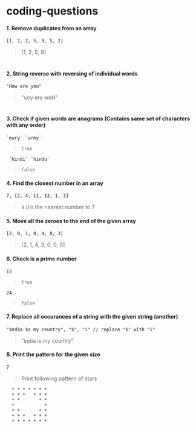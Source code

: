 # coding-questions

#### 1. Remove duplicates from an array
    [1, 2, 2, 5, 9, 5, 2]

  > [1, 2, 5, 9]

#

#### 2. String reverse with reversing of individual words
    "How are you"
    
  > "uoy era woH"

#

#### 3. Check if given words are anagrams (Contains same set of characters with any order)
    `mary` `army`

  > `true`

     `hindi` `hindu`

  > `false`

#### 4. Find the closest number in an array
    7, [2, 4, 11, 12, 1, 3]

  > `4` //is the nearest number to 7

#### 5. Move all the zeroes to the end of the given array
    [2, 0, 1, 0, 4, 0, 3]

  > [2, 1, 4, 3, 0, 0, 0]

#### 6. Check is a prime number
    13

  > `true`

    24
    
  > `false`

#### 7. Replace all occurances of a string with the given string (another)
    "$nd$a $s my country", "$", "i" // replace "$" with "i"

  > "india is my country"

#### 8. Print the pattern for the given size
    7

  > Print following pattern of stars

      * * * * * * *
      * * *   * * *
      * *       * *
      *           *
      * *       * *
      * * *   * * *
      * * * * * * *
